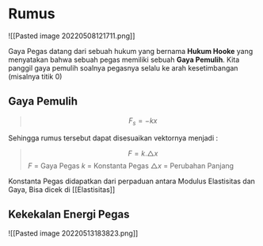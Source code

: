 # Rumus
![[Pasted image 20220508121711.png]]

Gaya Pegas datang dari sebuah hukum yang bernama **Hukum Hooke** yang menyatakan bahwa sebuah pegas memiliki sebuah **Gaya Pemulih**. Kita panggil gaya pemulih soalnya pegasnya selalu ke arah kesetimbangan (misalnya titik 0)

## Gaya Pemulih
> $$F_{s}= -kx$$

Sehingga rumus tersebut dapat disesuaikan vektornya menjadi :

> $$F = k . \triangle x$$
> $F$ = Gaya Pegas
> $k$ = Konstanta Pegas
> $\triangle x$ = Perubahan Panjang 

Konstanta Pegas didapatkan dari perpaduan antara Modulus Elastisitas dan Gaya, Bisa dicek di [[Elastisitas]]

## Kekekalan Energi Pegas
![[Pasted image 20220513183823.png]]